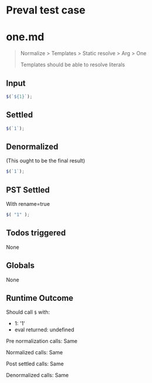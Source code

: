 # Preval test case

# one.md

> Normalize > Templates > Static resolve > Arg > One
>
> Templates should be able to resolve literals

## Input

`````js filename=intro
$(`${1}`);
`````


## Settled


`````js filename=intro
$(`1`);
`````


## Denormalized
(This ought to be the final result)

`````js filename=intro
$(`1`);
`````


## PST Settled
With rename=true

`````js filename=intro
$( "1" );
`````


## Todos triggered


None


## Globals


None


## Runtime Outcome


Should call `$` with:
 - 1: '1'
 - eval returned: undefined

Pre normalization calls: Same

Normalized calls: Same

Post settled calls: Same

Denormalized calls: Same
